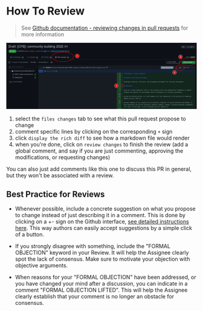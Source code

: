 # How To Review

> See [Github documentation - reviewing changes in pull requests](https://docs.github.com/en/pull-requests/collaborating-with-pull-requests/reviewing-changes-in-pull-requests/) for more information

![PR review steps](../../assets/pr-review-steps.png)

1. select the `files changes` tab to see what this pull request propose to change
2. comment specific lines by clicking on the corresponding  `+` sign
3. click `display the rich diff` to see how a markdown file would render
4. when you're done, click on `review changes` to finish the review (add a global comment, and say if you are just commenting, approving the modifications, or requesting changes)

You can also just add comments like this one to discuss this PR in general, but they won't be associated with a review.

## Best Practice for Reviews

- Whenever possible, include a concrete suggestion on what you propose to change instead of just describing it in a comment. This is done by clicking on a +- sign on the Github interface, [see detailed instructions here](https://docs.github.com/en/pull-requests/collaborating-with-pull-requests/reviewing-changes-in-pull-requests/commenting-on-a-pull-request#adding-line-comments-to-a-pull-request). This way authors can easily accept suggestions by a simple click of a button.

- If you strongly disagree with something, include the "FORMAL OBJECTION" keyword in your Review. It will help the Assignee clearly spot the lack of consensus. Make sure to motivate your objection with objective arguments.

- When reasons for your "FORMAL OBJECTION" have been addressed, or you have changed your mind after a discussion, you can indicate in a comment "FORMAL OBJECTION LIFTED". This will help the Assignee clearly establish that your comment is no longer an obstacle for consensus.
